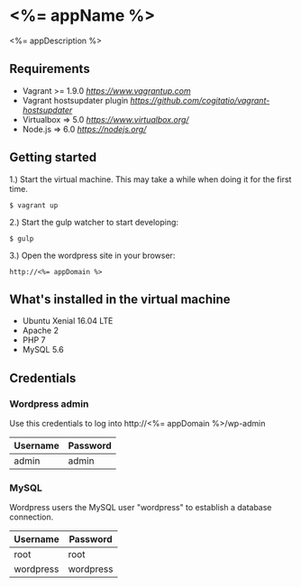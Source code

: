 # <%= appName %>

<%= appDescription %>

## Requirements

* Vagrant >= 1.9.0 *https://www.vagrantup.com*
* Vagrant hostsupdater plugin *https://github.com/cogitatio/vagrant-hostsupdater*
* Virtualbox => 5.0 *https://www.virtualbox.org/*
* Node.js => 6.0 *https://nodejs.org/*

## Getting started

1.) Start the virtual machine. This may take a while when doing it for the first time.

```
$ vagrant up
```

2.) Start the gulp watcher to start developing:

```
$ gulp
```

3.) Open the wordpress site in your browser:

```
http://<%= appDomain %>
```

## What's installed in the virtual machine

* Ubuntu Xenial 16.04 LTE
* Apache 2
* PHP 7
* MySQL 5.6


## Credentials

### Wordpress admin

Use this credentials to log into http://<%= appDomain %>/wp-admin

| Username      | Password      |
| ------------- | ------------- |
| admin         | admin         |

### MySQL

Wordpress users the MySQL user "wordpress" to establish a database connection.

| Username      | Password      |
| ------------- | ------------- |
| root          | root          |
| wordpress     | wordpress     |
